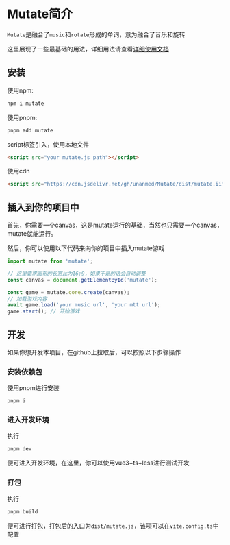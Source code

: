 # Mutate简介

`Mutate`是融合了`music`和`rotate`形成的单词，意为融合了音乐和旋转

这里展现了一些最基础的用法，详细用法请查看[详细使用文档](https://github.com/unanmed/Mutate/blob/master/docs/index.md)

## 安装

使用npm:

```cmd
npm i mutate
```

使用pnpm:

```cmd
pnpm add mutate
```

script标签引入，使用本地文件

```html
<script src="your mutate.js path"></script>
```

使用cdn

```html
<script src="https://cdn.jsdelivr.net/gh/unanmed/Mutate/dist/mutate.iife.js"></script>
```

## 插入到你的项目中

首先，你需要一个canvas，这是mutate运行的基础，当然也只需要一个canvas，mutate就能运行。

然后，你可以使用以下代码来向你的项目中插入mutate游戏

```js
import mutate from 'mutate';

// 这里要求画布的长宽比为16:9，如果不是的话会自动调整
const canvas = document.getElementById('mutate');

const game = mutate.core.create(canvas);
// 加载游戏内容
await game.load('your music url', 'your mtt url');
game.start(); // 开始游戏
```

## 开发

如果你想开发本项目，在github上拉取后，可以按照以下步骤操作

### 安装依赖包

使用pnpm进行安装

```cmd
pnpm i
```

### 进入开发环境

执行

```cmd
pnpm dev
```

便可进入开发环境，在这里，你可以使用vue3+ts+less进行测试开发

### 打包

执行

```cmd
pnpm build
```

便可进行打包，打包后的入口为`dist/mutate.js`，该项可以在`vite.config.ts`中配置